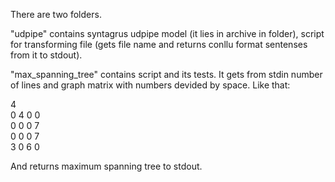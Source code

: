 There are two folders.

"udpipe" contains syntagrus udpipe model (it lies in archive in folder), script for transforming file (gets file name and returns conllu format sentenses from it to stdout).

"max_spanning_tree" contains script and its tests. It gets from stdin number of lines and graph matrix with numbers devided by space. Like that:

4 <br />
0 4 0 0 <br />
0 0 0 7 <br />
0 0 0 7 <br />
3 0 6 0

And returns maximum spanning tree to stdout.

